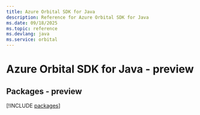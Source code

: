 ```yaml
---
title: Azure Orbital SDK for Java
description: Reference for Azure Orbital SDK for Java
ms.date: 09/18/2025
ms.topic: reference
ms.devlang: java
ms.service: orbital
---
```

# Azure Orbital SDK for Java - preview
## Packages - preview
[!INCLUDE [packages](orbital-index.md)]